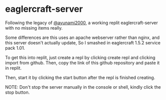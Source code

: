 <h1>eaglercraft-server</h1>
Following the legacy of <a href="https://github.com/@ayunami2000">@ayunami2000</a>, a working replit eaglercraft-server with no missing items really.
<p>Some differences are this uses an apache webserver rather than nginx, and this server doesn't actually update, So I smashed in eaglercraft 1.5.2 service pack 1.01.</p>
<p>To get this into replit, just create a repl by clicking create repl and clicking import from github. Then, copy the link of this github repository and paste it in replit.</p>
<p>Then, start it by clicking the start button after the repl is finished creating.</p>
<p>NOTE&colon; Don't stop the server manually in the console or shell, kindly click the stop button.</p>
